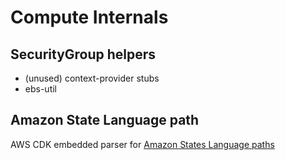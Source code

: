 # Compute Internals

## SecurityGroup helpers

- (unused) context-provider stubs
- ebs-util

## Amazon State Language path

AWS CDK embedded parser for [Amazon States Language paths](https://docs.aws.amazon.com/step-functions/latest/dg/amazon-states-language-paths.html)
